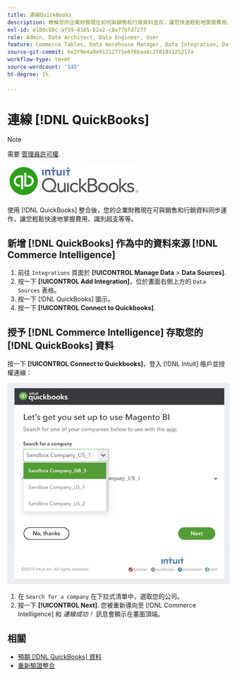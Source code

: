 ```yaml
---
title: 連線QuickBooks
description: 瞭解您的企業財務現在如何與銷售和行銷資料並存，讓您快速輕鬆地掌握費用、識別超支等等。
exl-id: e100c88c-af59-4185-b2a2-c8e77bfd7277
role: Admin, Data Architect, Data Engineer, User
feature: Commerce Tables, Data Warehouse Manager, Data Integration, Data Import/Export
source-git-commit: 6e2f9e4a9e91212771e6f6baa8c2f8101125217a
workflow-type: tm+mt
source-wordcount: '145'
ht-degree: 1%

---
```


# 連線 [!DNL QuickBooks]

>[!NOTE]
>
>需要 [管理員許可權](../../../administrator/user-management/user-management.md).

![](../../../assets/Quickbooks.png)

使用 [!DNL QuickBooks] 整合後，您的企業財務現在可與銷售和行銷資料同步運作，讓您輕鬆快速地掌握費用、識別超支等等。

## 新增 [!DNL QuickBooks] 作為中的資料來源 [!DNL Commerce Intelligence]

1. 前往 `Integrations` 頁面於 **[!UICONTROL Manage Data** > **Data Sources]**.
1. 按一下 **[!UICONTROL Add Integration]**，位於畫面右側上方的 `Data Sources` 表格。
1. 按一下 [!DNL QuickBooks] 圖示。
1. 按一下 **[!UICONTROL Connect to Quickbooks]**.

## 授予 [!DNL Commerce Intelligence] 存取您的 [!DNL QuickBooks] 資料

按一下 **[!UICONTROL Connect to Quickbooks]**，登入 [!DNL Intuit] 帳戶並授權連線：

![](../../../assets/QuickBooks_App_Store_1.jpg)

1. 在 `Search for a company` 在下拉式清單中，選取您的公司。
1. 按一下 **[!UICONTROL Next]**. 您被重新導向至 [!DNL Commerce Intelligence] 和 *連線成功！* 訊息會顯示在畫面頂端。

## 相關

* [預期 [!DNL QuickBooks] 資料](../integrations/quickbooks-data.md)
* [重新驗證整合](https://experienceleague.adobe.com/docs/commerce-knowledge-base/kb/how-to/mbi-reauthenticating-integrations.html)
